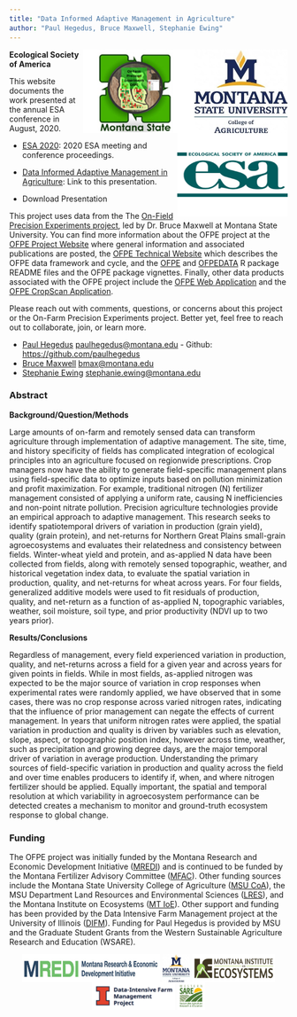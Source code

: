 ```yaml
---
title: "Data Informed Adaptive Management in Agriculture"
author: "Paul Hegedus, Bruce Maxwell, Stephanie Ewing"
---
```


<right> <img src="images/msu_coa_logo.png" align = "right"  width="170" height = "150"/> <img src="images/OFPE_logo.png" align = "right"  width="200" height = "150"/> <img src="images/esa_logo.png" align = "right" width="200" height = "150"/> </right>

**Ecological Society of America**

This website documents the work presented at the annual ESA conference in August, 2020. 

* [ESA 2020](https://www.esa.org/saltlake/): 2020 ESA meeting and conference proceedings.

* [Data Informed Adaptive Management in Agriculture](): Link to this presentation.

* Download Presentation

This project uses data from the The [On-Field Precision Experiments project](https://sites.google.com/site/ofpeframework/), led by Dr. Bruce Maxwell at Montana State University. You can find more information about the OFPE project at the [OFPE Project Website](https://sites.google.com/site/ofpeframework/) where general information and associated publications are posted, the [OFPE Technical Website](https://paulhegedus.github.io/OFPE-Website/) which describes the OFPE data framework and cycle, and the [OFPE](https://github.com/paulhegedus/OFPE.git) and [OFPEDATA](https://github.com/paulhegedus/OFPEDATA.git) R package README files and the OFPE package vignettes. Finally, other data products associated with the OFPE project include the [OFPE Web Application](https://paulhegedus.shinyapps.io/OFPE_AnalysisAndSim_App_v1/?_ga=2.189182059.1336631904.1592115204-590292424.1592115204) and the [OFPE CropScan Application](https://paulhegedus.shinyapps.io/OFPE_Protein_Application/?_ga=2.69643152.1880072526.1592481594-590292424.1592115204).

Please reach out with comments, questions, or concerns about this project or the On-Farm Precision Experiments project. Better yet, feel free to reach out to collaborate, join, or learn more.

 * [Paul Hegedus](http://landresources.montana.edu/directory/researchassoc.html) <paulhegedus@montana.edu> - Github: <https://github.com/paulhegedus>
 * [Bruce Maxwell](http://landresources.montana.edu/directory/faculty/1524374/bruce-maxwell) <bmax@montana.edu>
 * [Stephanie Ewing](http://landresources.montana.edu/directory/faculty/1524074/stephanie-ewing) <stephanie.ewing@montana.edu>

### Abstract
**Background/Question/Methods**

Large amounts of on-farm and remotely sensed data can transform agriculture through implementation of adaptive management. The site, time, and history specificity of fields has complicated integration of ecological principles into an agriculture focused on regionwide prescriptions. Crop managers now have the ability to generate field-specific management plans using field-specific data to optimize inputs based on pollution minimization and profit maximization. For example, traditional nitrogen (N) fertilizer management consisted of applying a uniform rate, causing N inefficiencies and non-point nitrate pollution. Precision agriculture technologies provide an empirical approach to adaptive management. This research seeks to identify spatiotemporal drivers of variation in production (grain yield), quality (grain protein), and net-returns for Northern Great Plains small-grain agroecosystems and evaluates their relatedness and consistency between fields. Winter-wheat yield and protein, and as-applied N data have been collected from fields, along with remotely sensed topographic, weather, and historical vegetation index data, to evaluate the spatial variation in production, quality, and net-returns for wheat across  years. For four fields, generalized additive models were used to fit residuals of production, quality, and net-return as a function of as-applied N, topographic variables, weather, soil moisture, soil type, and prior productivity (NDVI up to two years prior).

**Results/Conclusions**

Regardless of management, every field experienced variation in production, quality, and net-returns across a field for a given year and across years for given points in fields. While in most fields, as-applied nitrogen was expected to be the major source of variation in crop responses when experimental rates were randomly applied, we have observed that in some cases, there was no crop response across varied nitrogen rates, indicating that the influence of prior management can negate the effects of current management. In years that uniform nitrogen rates were applied, the spatial variation in production and quality is driven by variables such as elevation, slope, aspect, or topographic position index, however across time, weather, such as precipitation and growing degree days, are the major temporal driver of variation in average production. Understanding the primary sources of field-specific variation in production and quality across the field and over time enables producers to identify if, when, and where nitrogen fertilizer should be applied. Equally important, the spatial and temporal resolution at which variability in agroecosystem performance can be detected creates a mechanism to monitor and ground-truth ecosystem response to global change.

### Funding

The OFPE project was initially funded by the Montana Research and Economic Development Initiative ([MREDI](https://mus.edu/research/research_initiative.html)) and is continued to be funded by the Montana Fertilizer Advisory Committee ([MFAC](https://agriculture.montana.edu/mfac/index.html)). Other funding sources include the Montana State University College of Agriculture ([MSU CoA](https://agriculture.montana.edu)), the MSU Department Land Resources and Environmental Sciences ([LRES](https://landresources.montana.edu)), and the Montana Institute on Ecosystems ([MT IoE](https://montanaioe.org)). Other support and funding has been provided by the Data Intensive Farm Management project at the University of Illinois ([DIFM](https://publish.illinois.edu/data-intensive-farm-managment/)). Funding for Paul Hegedus is provided by MSU and the Graduate Student Grants from the Western Sustainable Agriculture Research and Education (WSARE).

<center> <img src="images/MREDI_logo.png" align="center" width="250" height = "50" /> <img src="images/msu_coa_logo.png" align="center" width="50" height = "50" /> <img src="images/MTIOE_logo.png" align="center" width="150" height = "50" />   <img src="images/DIFM_logo.png" align="center" width="150" height = "50" />  <img src="images/WSARE_logo.gif" align="center" width="50" height = "50" /> </center>



